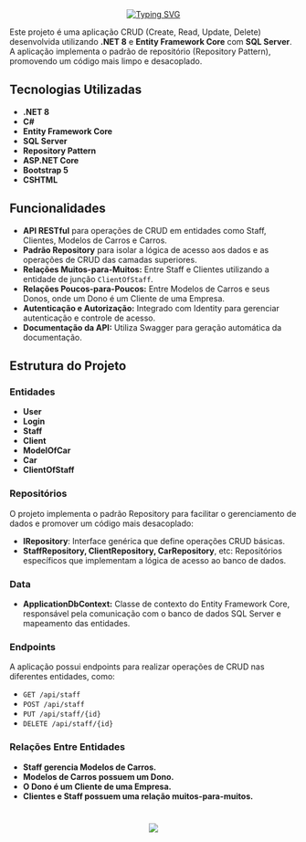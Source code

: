 <div align="center">
  <a href="https://git.io/typing-svg">
    <img src="https://readme-typing-svg.demolab.com?font=Silkscreen&size=20&duration=1500&pause=1000&center=true&vCenter=true&multiline=true&repeat=false&random=false&width=700&height=110&lines=CRUD_Carros+com+%2ENET+8+e+SQL+Server" 
    alt="Typing SVG" />
  </a>
</div>

Este projeto é uma aplicação CRUD (Create, Read, Update, Delete) desenvolvida utilizando **.NET 8** e **Entity Framework Core** com **SQL Server**. A aplicação implementa o padrão de repositório (Repository Pattern), promovendo um código mais limpo e desacoplado.

## Tecnologias Utilizadas

- **.NET 8**
- **C#**
- **Entity Framework Core**
- **SQL Server**
- **Repository Pattern**
- **ASP.NET Core**
- **Bootstrap 5**
- **CSHTML**

## Funcionalidades

- **API RESTful** para operações de CRUD em entidades como Staff, Clientes, Modelos de Carros e Carros.
- **Padrão Repository** para isolar a lógica de acesso aos dados e as operações de CRUD das camadas superiores.
- **Relações Muitos-para-Muitos:** Entre Staff e Clientes utilizando a entidade de junção `ClientOfStaff`.
- **Relações Poucos-para-Poucos:** Entre Modelos de Carros e seus Donos, onde um Dono é um Cliente de uma Empresa.
- **Autenticação e Autorização:** Integrado com Identity para gerenciar autenticação e controle de acesso.
- **Documentação da API:** Utiliza Swagger para geração automática da documentação.

## Estrutura do Projeto

### Entidades

- **User**
- **Login**
- **Staff**
- **Client**
- **ModelOfCar**
- **Car**
- **ClientOfStaff**

### Repositórios

O projeto implementa o padrão Repository para facilitar o gerenciamento de dados e promover um código mais desacoplado:

- **IRepository<T>**: Interface genérica que define operações CRUD básicas.
- **StaffRepository, ClientRepository, CarRepository**, etc: Repositórios específicos que implementam a lógica de acesso ao banco de dados.

### Data

- **ApplicationDbContext:** Classe de contexto do Entity Framework Core, responsável pela comunicação com o banco de dados SQL Server e mapeamento das entidades.
  
### Endpoints

A aplicação possui endpoints para realizar operações de CRUD nas diferentes entidades, como:

- `GET /api/staff`
- `POST /api/staff`
- `PUT /api/staff/{id}`
- `DELETE /api/staff/{id}`

### Relações Entre Entidades

- **Staff gerencia Modelos de Carros.**
- **Modelos de Carros possuem um Dono.**
- **O Dono é um Cliente de uma Empresa.**
- **Clientes e Staff possuem uma relação muitos-para-muitos.**

<h1 align="center">
<img src="https://readme-typing-svg.herokuapp.com/?font=Silkscreen&size=35&center=true&vCenter=true&width=700&height=70&duration=5000&lines=Obrigado+pela+atenção!;" />
</h1>
